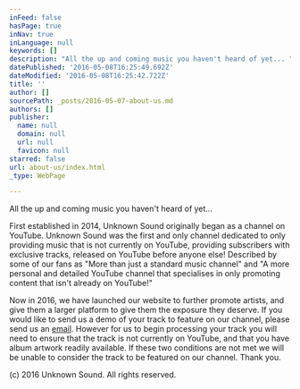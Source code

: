```yaml
---
inFeed: false
hasPage: true
inNav: true
inLanguage: null
keywords: []
description: "All the up and coming music you haven't heard of yet... "
datePublished: '2016-05-08T16:25:49.692Z'
dateModified: '2016-05-08T16:25:42.722Z'
title: ''
author: []
sourcePath: _posts/2016-05-07-about-us.md
authors: []
publisher:
  name: null
  domain: null
  url: null
  favicon: null
starred: false
url: about-us/index.html
_type: WebPage

---
```

All the up and coming music you haven't heard of yet... 

First established in 2014, Unknown Sound originally began as a channel on YouTube. Unknown Sound was the first and only channel dedicated to only providing music that is not currently on YouTube, providing subscribers with exclusive tracks, released on YouTube before anyone else! Described by some of our fans as "More than just a standard music channel" and "A more personal and detailed YouTube channel that specialises in only promoting content that isn't already on YouTube!" 

Now in 2016, we have launched our website to further promote artists, and give them a larger platform to give them the exposure they deserve. If you would like to send us a demo of your track to feature on our channel, please send us an [email][0]. However for us to begin processing your track you will need to ensure that the track is not currently on YouTube, and that you have album artwork readily available. If these two conditions are not met we will be unable to consider the track to be featured on our channel. Thank you.

(c) 2016 Unknown Sound. All rights reserved.

[0]: mailto:info@unknownsound.com